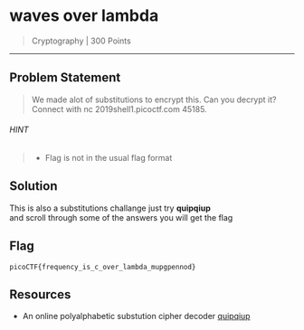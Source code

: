 # waves over lambda

> Cryptography | 300 Points
-----------------------------

## Problem Statement
>We made alot of substitutions to encrypt this. Can you decrypt it? Connect with nc 2019shell1.picoctf.com 45185.
###### HINT
> * Flag is not in the usual flag format

## Solution
This is also a substitutions challange just try **quipqiup**  
and scroll through some of the answers you will get the flag


## Flag
`picoCTF{frequency_is_c_over_lambda_mupgpennod}`


## Resources
* An online polyalphabetic substution cipher decoder [quipqiup](https://quipqiup.com/)

